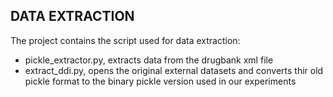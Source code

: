## DATA EXTRACTION ##
The project contains the script used for data extraction:
- pickle_extractor.py, extracts data from the drugbank xml file
- extract_ddi.py, opens the original external datasets and converts thir old pickle format to the binary pickle version used in our experiments